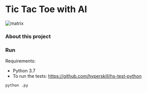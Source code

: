 # Tic Tac Toe with AI

![matrix](https://media.giphy.com/media/4To6BwK2aa4hoKPHR9/giphy.gif)

### About this project

### Run

Requirements:
- Python 3.7
- To run the tests: https://github.com/hyperskill/hs-test-python

`python .py`
